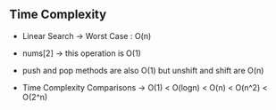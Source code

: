## Time Complexity


- Linear Search -> Worst Case : O(n)

- nums[2] ->   this operation is O(1)
- push and pop methods are also O(1) but unshift and shift are O(n)

- Time Complexity Comparisons -> O(1) < O(logn) < O(n) < O(n^2) < O(2^n)
